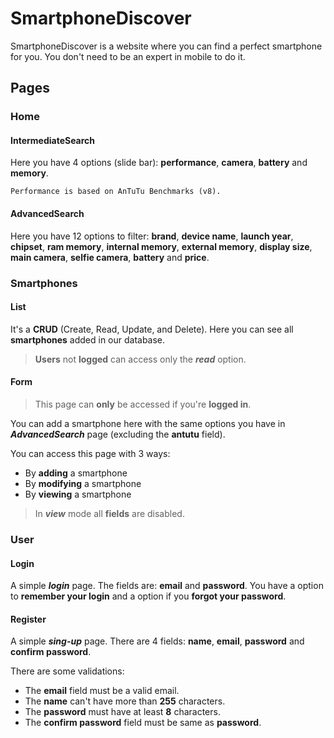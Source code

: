 # SmartphoneDiscover

SmartphoneDiscover is a website where you can find a perfect smartphone for you. You don't need to be an expert in mobile to do it.

## Pages

### Home
#### IntermediateSearch

Here you have 4 options (slide bar): **performance**, **camera**, **battery** and **memory**.

`Performance is based on AnTuTu Benchmarks (v8).`

#### AdvancedSearch

Here you have 12 options to filter: 
**brand**, **device name**, **launch year**, **chipset**, **ram memory**, **internal memory**, **external memory**, **display size**, **main camera**, **selfie camera**, **battery** and **price**.

### Smartphones
#### List

It's a **CRUD** (Create, Read, Update, and Delete).
Here you can see all **smartphones** added in our database.

> **Users** not **logged** can access only the ***read*** option.

#### Form

> This page can **only** be accessed if you're **logged in**.

You can add a smartphone here with the same options you have in ***AdvancedSearch*** page (excluding the **antutu** field).

You can access this page with 3 ways:

- By **adding** a smartphone 
- By **modifying** a smartphone
- By **viewing** a smartphone

> In ***view*** mode all **fields** are disabled.

### User

#### Login

A simple ***login*** page. The fields are: **email** and **password**.
You have a option to **remember your login** and a option if you **forgot your password**.

#### Register

A simple ***sing-up*** page. There are 4 fields: **name**, **email**, **password** and **confirm password**.

There are some validations:

- The **email** field must be a valid email.
- The **name** can't have more than **255** characters.
- The **password** must have at least **8** characters.
- The **confirm password** field must be same as **password**.
